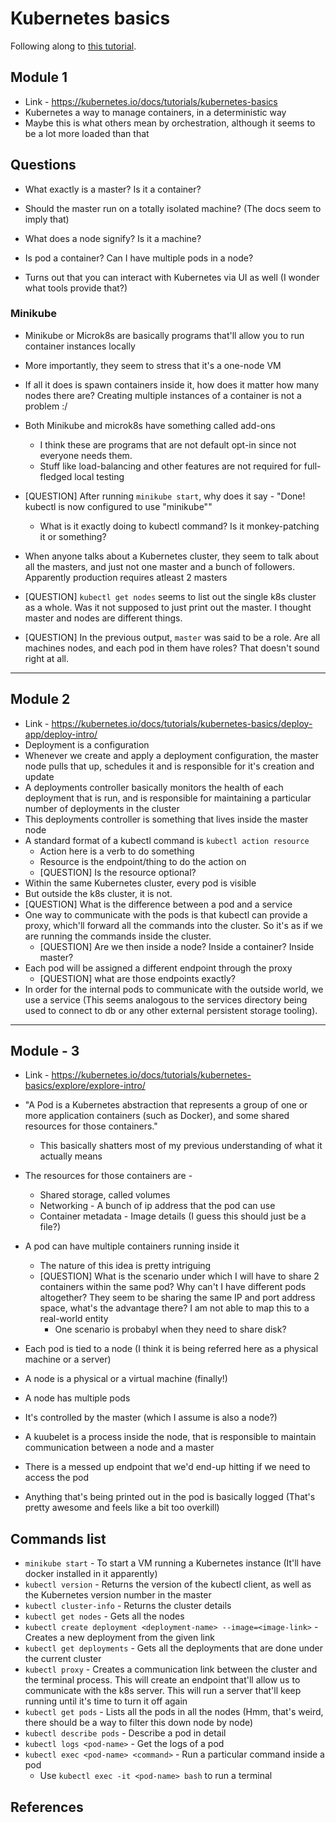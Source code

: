 # Kubernetes basics

Following along to [this tutorial](https://kubernetes.io/docs/tutorials/kubernetes-basics/create-cluster/cluster-interactive/).

## Module 1 
- Link - https://kubernetes.io/docs/tutorials/kubernetes-basics
- Kubernetes a way to manage containers, in a deterministic way
- Maybe this is what others mean by orchestration, although it seems to be a lot more loaded than that

## Questions 
- What exactly is a master? Is it a container?
- Should the master run on a totally isolated machine? (The docs seem to imply that)
- What does a node signify? Is it a machine?
- Is pod a container? Can I have multiple pods in a node?


- Turns out that you can interact with Kubernetes via UI as well (I wonder what tools provide that?)

### Minikube
- Minikube or Microk8s are basically programs that'll allow you to run container instances locally
- More importantly, they seem to stress that it's a one-node VM
- If all it does is spawn containers inside it, how does it matter how many nodes there are? Creating multiple instances of a container is not a problem :/ 
- Both Minikube and microk8s have something called add-ons
	- I think these are programs that are not default opt-in since not everyone needs them.
	- Stuff like load-balancing and other features are not required for full-fledged local testing

- [QUESTION] After running `minikube start`, why does it say - "Done! kubectl is now configured to use "minikube""
	- What is it exactly doing to kubectl command? Is it monkey-patching it or something?

- When anyone talks about a Kubernetes cluster, they seem to talk about all the masters, and just not one master and a bunch of followers. Apparently production requires atleast 2 masters 

- [QUESTION] `kubectl get nodes` seems to list out the single k8s cluster as a whole. Was it not supposed to just print out the master. I thought master and nodes are different things. 
- [QUESTION] In the previous output, `master` was said to be a role. Are all machines nodes, and each pod in them have roles? That doesn't sound right at all.

****

## Module 2 
- Link - https://kubernetes.io/docs/tutorials/kubernetes-basics/deploy-app/deploy-intro/
- Deployment is a configuration
- Whenever we create and apply a deployment configuration, the master node pulls that up, schedules it and is responsible for it's creation and update
- A deployments controller basically monitors the health of each deployment that is run, and is responsible for maintaining a particular number of deployments in the cluster
- This deployments controller is something that lives inside the master node
- A standard format of a kubectl command is `kubectl action resource`
	- Action here is a verb to do something
	- Resource is the endpoint/thing to do the action on
	- [QUESTION] Is the resource optional?
- Within the same Kubernetes cluster, every pod is visible
- But outside the k8s cluster, it is not. 
- [QUESTION] What is the difference between a pod and a service 
- One way to communicate with the pods is that kubectl can provide a proxy, which'll forward all the commands into the cluster. So it's as if we are running the commands inside the cluster.
	- [QUESTION] Are we then inside a node? Inside a container? Inside master?
- Each pod will be assigned a different endpoint through the proxy
	- [QUESTION] what are those endpoints exactly?
- In order for the internal pods to communicate with the outside world, we use a service (This seems analogous to the services directory being used to connect to db or any other external persistent storage tooling).

****

## Module - 3
- Link - https://kubernetes.io/docs/tutorials/kubernetes-basics/explore/explore-intro/
- "A Pod is a Kubernetes abstraction that represents a group of one or more application containers (such as Docker), and some shared resources for those containers."
	- This basically shatters most of my previous understanding of what it actually means
- The resources for those containers are - 
	- Shared storage, called volumes
	- Networking - A bunch of ip address that the pod can use
	- Container metadata - Image details (I guess this should just be a file?)
- A pod can have multiple containers running inside it
	- The nature of this idea is pretty intriguing
	- [QUESTION] What is the scenario under which I will have to share 2 containers within the same pod? Why can't I have different pods altogether? They seem to be sharing the same IP and port address space, what's the advantage there? I am not able to map this to a real-world entity
		- One scenario is probabyl when they need to share disk?
- Each pod is tied to a node (I think it is being referred here as a physical machine or a server)

- A node is a physical or a virtual machine (finally!)
- A node has multiple pods
- It's controlled by the master (which I assume is also a node?)
- A kuubelet is a process inside the node, that is responsible to maintain communication between a node and a master
- There is a messed up endpoint that we'd end-up hitting if we need to access the pod
- Anything that's being printed out in the pod is basically logged (That's pretty awesome and feels like a bit too overkill)



## Commands list
- `minikube start` - To start a VM running a Kubernetes instance (It'll have docker installed in it apparently)
- `kubectl version` - Returns the version of the kubectl client, as well as the Kubernetes version number in the master
- `kubectl cluster-info` - Returns the cluster details
- `kubectl get nodes` - Gets all the nodes 
- `kubectl create deployment <deployment-name> --image=<image-link>` - Creates a new deployment from the given link
- `kubectl get deployments` - Gets all the deployments that are done under the current cluster
- `kubectl proxy` - Creates a communication link between the cluster and the terminal process. This will create an endpoint that'll allow us to communicate with the k8s server. This will run a server that'll keep running until it's time to turn it off again
- `kubectl get pods` - Lists all the pods in all the nodes (Hmm, that's weird, there should be a way to filter this down node by node)
- `kubectl describe pods` - Describe a pod in detail
- `kubectl logs <pod-name>` - Get the logs of a pod
- `kubectl exec <pod-name> <command>` - Run a particular command inside a pod
	- Use `kubectl exec -it <pod-name> bash` to run a terminal


## References 







